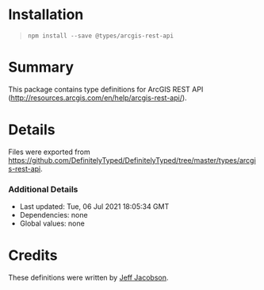 # Installation
> `npm install --save @types/arcgis-rest-api`

# Summary
This package contains type definitions for ArcGIS REST API (http://resources.arcgis.com/en/help/arcgis-rest-api/).

# Details
Files were exported from https://github.com/DefinitelyTyped/DefinitelyTyped/tree/master/types/arcgis-rest-api.

### Additional Details
 * Last updated: Tue, 06 Jul 2021 18:05:34 GMT
 * Dependencies: none
 * Global values: none

# Credits
These definitions were written by [Jeff Jacobson](https://github.com/JeffJacobson).
